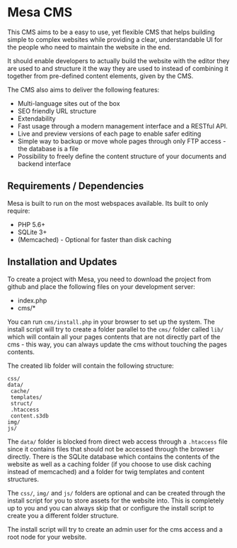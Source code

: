 Mesa CMS
========

This CMS aims to be a easy to use, yet flexible CMS that helps building simple to complex websites while providing
a clear, understandable UI for the people who need to maintain the website in the end.

It should enable developers to actually build the website with the editor they are used to and structure it the way
they are used to instead of combining it together from pre-defined content elements, given by the CMS.
  
The CMS also aims to deliver the following features:

* Multi-language sites out of the box
* SEO friendly URL structure
* Extendability
* Fast usage through a modern management interface and a RESTful API.
* Live and preview versions of each page to enable safer editing
* Simple way to backup or move whole pages through only FTP access - the database is a file
* Possibility to freely define the content structure of your documents and backend interface


Requirements / Dependencies
---------------------------

Mesa is built to run on the most webspaces available. Its built to only require:

* PHP 5.6+
* SQLite 3+
* (Memcached) - Optional for faster than disk caching


Installation and Updates
------------------------

To create a project with Mesa, you need to download the project from github and place the following
files on your development server:

* index.php
* cms/*

You can run `cms/install.php` in your browser to set up the system. The install script will try to create a folder
parallel to the `cms/` folder called `lib/` which will contain all your pages contents that are not directly part of
the cms - this way, you can always update the cms without touching the pages contents.

The created lib folder will contain the following structure:

    css/
    data/
     cache/
     templates/
     struct/
     .htaccess
     content.s3db
    img/
    js/
  
The `data/` folder is blocked from direct web access through a `.htaccess` file since it contains files that should
not be accessed through the browser directly. There is the SQLite database which contains the contents of the website
as well as a caching folder (if you choose to use disk caching instead of memcached) and a folder for twig templates and
content structures.

The `css/`, `img/` and `js/` folders are optional and can be created through the install script for you to store assets
for the website into. This is completely up to you and you can always skip that or configure the install script to create
you a different folder structure.

The install script will try to create an admin user for the cms access and a root node for your website.